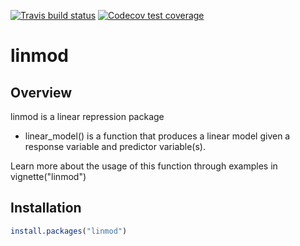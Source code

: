 <!-- badges: start -->
[![Travis build status](https://travis-ci.com/csmorgan1/linmod.svg?branch=master)](https://travis-ci.com/csmorgan1/linmod)
[![Codecov test coverage](https://codecov.io/gh/csmorgan1/linmod/branch/master/graph/badge.svg)](https://codecov.io/gh/csmorgan1/linmod?branch=master)
<!-- badges: end -->
# linmod
## Overview

linmod is a linear repression package
  - linear_model() is a function that produces a linear model given a response variable and predictor variable(s).
  
Learn more about the usage of this function through examples in vignette("linmod")
  
## Installation

```r
install.packages("linmod")
```
